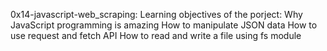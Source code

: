 0x14-javascript-web_scraping:
Learning objectives of the porject:
Why JavaScript programming is amazing
How to manipulate JSON data
How to use request and fetch API
How to read and write a file using fs module

